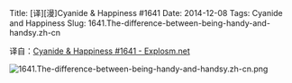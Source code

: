 Title: [译][漫]Cyanide & Happiness #1641
Date: 2014-12-08
Tags: Cyanide and Happiness
Slug: 1641.The-difference-between-being-handy-and-handsy.zh-cn

译自：[Cyanide & Happiness #1641 - Explosm.net](http://explosm.net/comics/1641/)


![1641.The-difference-between-being-handy-and-handsy.zh-cn.png](/static/images/comics/1641.The-difference-between-being-handy-and-handsy.zh-cn.png)
